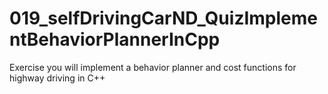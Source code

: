 # 019_selfDrivingCarND_QuizImplementBehaviorPlannerInCpp
Exercise you will implement a behavior planner and cost functions for highway driving in C++

